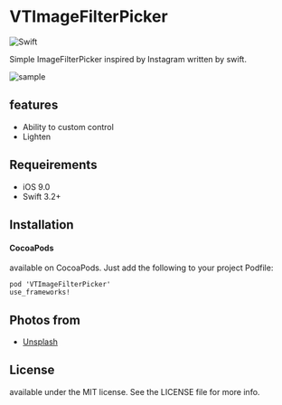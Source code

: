 # VTImageFilterPicker
![Swift](http://img.shields.io/badge/swift-4.0-brightgreen.svg)

Simple ImageFilterPicker inspired by Instagram written by swift.

![sample](https://raw.githubusercontent.com/vincentLin113/VTImageFilterPicker/master/Screenshot/Screenshot1.gif)

## features
- Ability to custom control
- Lighten

## Requeirements
- iOS 9.0
- Swift 3.2+

## Installation

#### CocoaPods
available on CocoaPods. Just add the following to your project Podfile:
```
pod 'VTImageFilterPicker'
use_frameworks!
```

## Photos from
- [Unsplash](https://unsplash.com)

## License
available under the MIT license. See the LICENSE file for more info.
